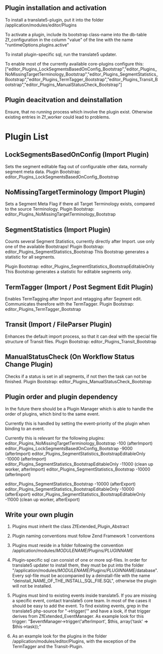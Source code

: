 Plugin installation and activation
----------------------------------
To install a translate5-plugin, put it into the folder /application/modules/editor/Plugins

To activate a plugin, include its bootstrap class-name into the db-table Zf_configuration in the column "value" of the line with the name "runtimeOptions.plugins.active"

To install plugin-specific sql, run the translate5 updater.

To enable most of the currently available core-plugins configure this:
["editor_Plugins_LockSegmentsBasedOnConfig_Bootstrap","editor_Plugins_NoMissingTargetTerminology_Bootstrap","editor_Plugins_SegmentStatistics_Bootstrap","editor_Plugins_TermTagger_Bootstrap","editor_Plugins_Transit_Bootstrap","editor_Plugins_ManualStatusCheck_Bootstrap"]

Plugin deacitvation and deinstallation
--------------------------------------
Ensure, that no running process which involve the plugin exist. Otherwise existing entries in Zf_worker could lead to problems.


Plugin List
===========

LockSegmentsBasedOnConfig (Import Plugin)
-----------------------------------------

Sets the segment editable flag out of configurable other data, normally segment meta data.
Plugin Bootstrap: editor_Plugins_LockSegmentsBasedOnConfig_Bootstrap

NoMissingTargetTerminology (Import Plugin)
------------------------------------------

Sets a Segment Meta Flag if there all Target Terminology exists, compared to the source Terminology.
Plugin Bootstrap: editor_Plugins_NoMissingTargetTerminology_Bootstrap

SegmentStatistics (Import Plugin)
---------------------------------

Counts several Segment Statistics, currently directly after Import.
use only one of the available Bootstraps!
Plugin Bootstrap: editor_Plugins_SegmentStatistics_Bootstrap
This Bootstrap generates a statistic for all segments.

Plugin Bootstrap: editor_Plugins_SegmentStatistics_BootstrapEditableOnly
This Bootstrap generates a statistic for editable segments only. 

TermTagger (Import / Post Segment Edit Plugin)
----------------------------------------------

Enables TermTagging after Import and retagging after Segment edit. 
Communicates therefore with the TermTagger.
Plugin Bootstrap: editor_Plugins_TermTagger_Bootstrap

Transit (Import / FileParser Plugin)
------------------------------------

Enhances the default import process, so that it can deal with the special file structure of Transit files.
Plugin Bootstrap: editor_Plugins_Transit_Bootstrap

ManualStatusCheck (On Workflow Status Change Plugin)
----------------------------------------------------

Checks if a status is set in all segments, if not then the task can not be finished.
Plugin Bootstrap: editor_Plugins_ManualStatusCheck_Bootstrap


Plugin order and plugin dependency
----------------------------------

In the future there should be a Plugin Manager which is able to handle the order
of plugins, which bind to the same event.

Currently this is handled by setting the event-priority of the plugin when binding
to an event.

Currently this is relevant for the following plugins:
editor_Plugins_NoMissingTargetTerminology_Bootstrap         -100 (afterImport)
editor_Plugins_LockSegmentsBasedOnConfig_Bootstrap          -9000 (afterImport)
editor_Plugins_SegmentStatistics_BootstrapEditableOnly      -10000 (afterImport)
editor_Plugins_SegmentStatistics_BootstrapEditableOnly      -11000 (clean up worker, afterImport)
editor_Plugins_SegmentStatistics_Bootstrap                  -10000 (afterImport)

editor_Plugins_SegmentStatistics_Bootstrap                  -10000 (afterExport)
editor_Plugins_SegmentStatistics_BootstrapEditableOnly      -10000 (afterExport)
editor_Plugins_SegmentStatistics_BootstrapEditableOnly      -11000 (clean up worker, afterExport)

Write your own plugin
---------------------

1. Plugins must inherit the class ZfExtended_Plugin_Abstract

2. Plugin naming conventions must follow Zend Framework 1 conventions

3. Plugins must reside in a folder following the convention 
    /application/modules/*MODULENAME*/Plugins/*PLUGINNAME*

4. Plugin-specific sql can consist of one or more sql-files. In order for translate5 updater to install them, they must be put into the folder "/application/modules/*MODULENAME*/Plugins/*PLUGINNAME*/database". Every sql-file must be accompanied by a deinstall-file with the name "deinstall_NAME_OF_THE_INSTALL_SQL_FIlE.SQL", otherwise the plugin will not be installed.

5. Plugins must bind to existing events inside translate5. If you are missing a specific event, contact translate5 core team. In most of the cases it should be easy to add the event. To find existing events, grep in the translate5 php-source for "->trigger('" and have a look, if that trigger derives from ZfExtended_EventManager. As example look for this trigger: "$eventManager->trigger('afterImport', $this, array('task' => $this->task));"

6. As an example look for the plugins in the folder /application/modules/editor/Plugins, with the exception of the TermTagger and the Transit-Plugin.